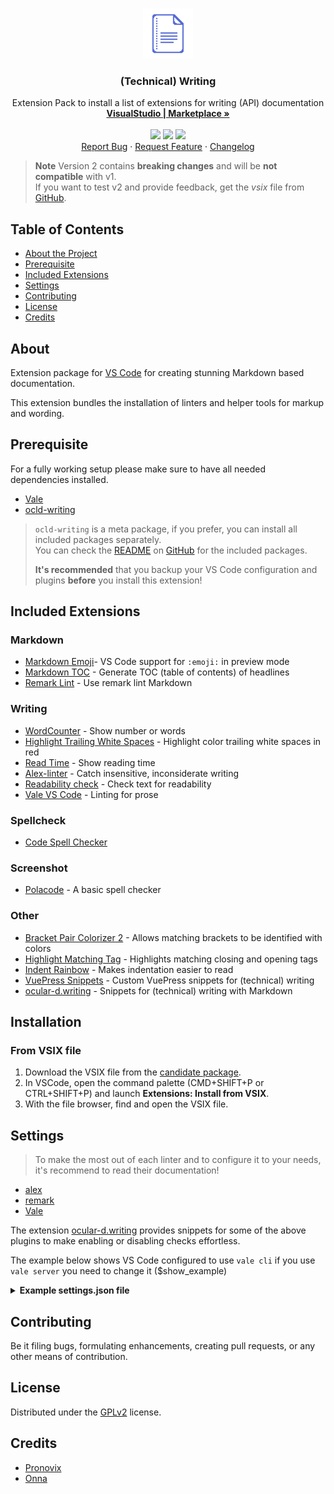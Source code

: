 
<!-- PROJECT LOGO -->
<br />
<p align="center">
  <a href="https://github.com/ocular-d/writing-extension-pack">
    <img src="https://raw.githubusercontent.com/ocular-d/writing-extension-pack/2.0/icon.png" alt="Logo" width="80" height="80">
  </a>

  <h3 align="center">(Technical) Writing</h3>

  <p align="center">
    Extension Pack to install a list of extensions for writing (API) documentation
    <br />
    <a href="https://marketplace.visualstudio.com/items?itemName=ocular-d.writing-extension-pack" title="Link to this extension on VS Code marketplace"><strong>VisualStudio  | Marketplace »</strong></a>
    <br />
    <br />
    <img src="https://img.shields.io/vscode-marketplace/d/ocular-d.writing-extension-pack.svg" />
    <img src="https://img.shields.io/vscode-marketplace/i/ocular-d.writing-extension-pack.svg" />
    <img src="https://img.shields.io/github/license/ocular-d/writing-extension-pack" />
    <br />
    <a href="https://github.com/ocular-d/writing-extension-pack/issues" title="Link to issue tracker">Report Bug</a>
    ·
    <a href="https://github.com/ocular-d/writing-extension-pack/issues" title="Link to feature tracker">Request Feature</a>
    ·
    <a href="https://github.com/ocular-d/writing-extension-pack/blob/master/CHANGELOG.md" title="Link to changelog">Changelog</a>
  </p>
</p>

> **Note**
> Version 2 contains **breaking changes** and will be **not compatible** with v1. \
> If you want to test v2 and provide feedback, get the *vsix* file from [GitHub](https://github.com/ocular-d/writing-extension-pack/releases).

<!-- TABLE OF CONTENTS -->
## Table of Contents

- [About the Project](#about "TOC link About")
- [Prerequisite](#prerequisite "TOC link Prerequisite")
- [Included Extensions](#included-extensions "TOC link Included Extensions")
- [Settings](#settings "TOC link Settings")
- [Contributing](#contributing "TOC link Contributing")
- [License](#license "TOC link License")
- [Credits](#credits "TOC link Credits")

## About

Extension package for [VS Code](https://code.visualstudio.com/ "Link to website of VS Code") for creating stunning Markdown based documentation.

This extension bundles the installation of linters and helper tools for markup and wording.

## Prerequisite

For a fully working setup please make sure to have all needed dependencies installed.

- [Vale](https://docs.errata.ai/vale/about "Link to Vale website")
- [ocld-writing](https://www.npmjs.com/package/ocld-writing "Link to package on NPM")

> `ocld-writing` is a meta package, if you prefer, you can install all included packages separately.\
> You can check the [README](https://github.com/ocular-d/ocld-writing/blob/master/README.md "Link to ocld-writing README on GitHub") on [GitHub](https://github.com/ocular-d/ocld-writing "Link to ocld-writing on GitHub") for the included packages.
>
> **It's recommended** that you backup your VS Code configuration and plugins **before** you install this extension!

## Included Extensions

### Markdown

- [Markdown Emoji](https://marketplace.visualstudio.com/items?itemName=bierner.markdown-emoji "Link to MD emoji extension")- VS Code support for `:emoji:` in preview mode
- [Markdown TOC](https://marketplace.visualstudio.com/items?itemName=AlanWalk.markdown-toc "Link to MD toc extension") - Generate TOC (table of contents) of headlines
- [Remark Lint](https://marketplace.visualstudio.com/items?itemName=drewbourne.vscode-remark-lint "Link to remark lint extension") - Use remark lint Markdown

### Writing

- [WordCounter](https://marketplace.visualstudio.com/items?itemName=kirozen.wordcounter "Link to word count extension") - Show number or words
- [Highlight Trailing White Spaces](https://marketplace.visualstudio.com/items?itemName=ybaumes.highlight-trailing-white-spaces "Link to trailing spaces extension") - Highlight color trailing white spaces in red
- [Read Time](https://marketplace.visualstudio.com/items?itemName=johnpapa.read-time "Link to read time extension") - Show reading time
- [Alex-linter](https://marketplace.visualstudio.com/items?itemName=TLahmann.alex-linter&utm_source=VSCode.pro&utm_campaign=AhmadAwais "Link to extension") - Catch insensitive, inconsiderate writing
- [Readability check](https://marketplace.visualstudio.com/items?itemName=jemcclin.readabilitycheck "Link to extension") - Check text for readability
- [Vale VS Code](https://marketplace.visualstudio.com/items?itemName=errata-ai.vale-server "Link to extension") - Linting for prose

### Spellcheck

- [Code Spell Checker](https://marketplace.visualstudio.com/items?itemName=streetsidesoftware.code-spell-checker "Link to code spell checker extension")

### Screenshot

- [Polacode](https://marketplace.visualstudio.com/items?itemName=pnp.polacode "Link to polacode extension") - A basic spell checker

### Other

- [Bracket Pair Colorizer 2](https://marketplace.visualstudio.com/items?itemName=CoenraadS.bracket-pair-colorizer-2 "Link to bracket colorizer extension") - Allows matching brackets to be identified with colors
- [Highlight Matching Tag](https://marketplace.visualstudio.com/items?itemName=vincaslt.highlight-matching-tag "Link to matching tag extension") - Highlights matching closing and opening tags
- [Indent Rainbow](https://marketplace.visualstudio.com/items?itemName=oderwat.indent-rainbow "Link to indent extension") - Makes indentation easier to read
- [VuePress Snippets](https://marketplace.visualstudio.com/items?itemName=ocular-d.vuepress-snippets "Link to extension") - Custom VuePress snippets for (technical) writing
- [ocular-d.writing](https://marketplace.visualstudio.com/items?itemName=ocular-d.writing "Link to extension") - Snippets for (technical) writing with Markdown

## Installation

### From VSIX file

1. Download the VSIX file from the [candidate package](https://github.com/ocular-d/writing-extension-pack/releases/tag/2.0.0-rc.1).
2. In VSCode, open the command palette (CMD+SHIFT+P or CTRL+SHIFT+P) and launch **Extensions: Install from VSIX**.
3. With the file browser, find and open the VSIX file.

## Settings

> To make the most out of each linter and to configure it to your needs, it's recommend to read their documentation!

- [alex](https://github.com/get-alex/alex#configuration "Link to alex docs")
- [remark](https://github.com/remarkjs/remark/tree/main/packages/remark-cli "Link to remark on GitHub")
- [Vale](https://docs.errata.ai/vale/about "Link to Vale website")

The extension [ocular-d.writing](https://github.com/ocular-d/vscode-writing "Link to extension on GitHub") provides snippets
for some of the above plugins to make enabling or disabling checks effortless.

The example below shows VS Code configured to use `vale cli` if you use `vale server` you need to change it ($show_example)

<details>
<summary>
<b>Example settings.json file</b>
</summary>

```json
{
    "telemetry.enableTelemetry": false,
    "telemetry.enableCrashReporter": false,
    "workbench.editor.highlightModifiedTabs": true,
    "editor.cursorBlinking": "solid",
    "files.trimFinalNewlines": true,
    "files.autoSave": "afterDelay",
    "vale.core.useCLI": true,
    "vale.server.provideFixes": false,
    "settingsSync.ignoredExtensions": [

    ],
    "editor.codeActionsOnSave": null,
    "editor.rulers": [

        80,
        160
      ],
      "tws.highlightTrailingWhiteSpace": true,
      "editor.renderWhitespace": "trailing",
      "alex-linter.noBinary": true,
      "cSpell.languageSettings": [

      ],

}
```

</details>

## Contributing

Be it filing bugs, formulating enhancements, creating pull requests, or any other means of contribution.

## License

Distributed under the [GPLv2](https://www.gnu.org/licenses/old-licenses/gpl-2.0.en.html "Link to license") license.

## Credits

- [Pronovix](https://pronovix.com/ "Link to Pronovix website")
- [Onna](https://onna.com "Link to website of Onna")
